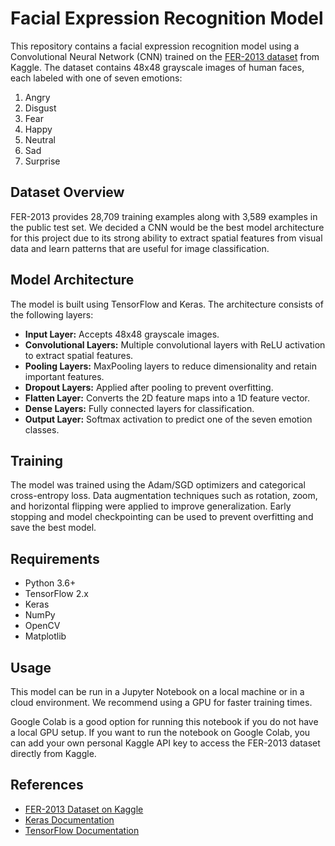 # Facial Expression Recognition Model
This repository contains a  facial expression recognition model using a Convolutional Neural Network (CNN) trained on the [FER-2013 dataset](https://www.kaggle.com/datasets/msambare/fer2013) from Kaggle. The dataset contains 48x48 grayscale images of human faces, each labeled with one of seven emotions: 
1. Angry
2. Disgust
3. Fear
4. Happy
5. Neutral
6. Sad
7. Surprise

## Dataset Overview
FER-2013 provides 28,709 training examples along with 3,589 examples in the public test set. We decided a CNN would be the best model architecture for this project due to its strong ability to extract spatial features from visual data and learn patterns that are useful for image classification.

## Model Architecture

The model is built using TensorFlow and Keras. The architecture consists of the following layers:

- **Input Layer:** Accepts 48x48 grayscale images.
- **Convolutional Layers:** Multiple convolutional layers with ReLU activation to extract spatial features.
- **Pooling Layers:** MaxPooling layers to reduce dimensionality and retain important features.
- **Dropout Layers:** Applied after pooling to prevent overfitting.
- **Flatten Layer:** Converts the 2D feature maps into a 1D feature vector.
- **Dense Layers:** Fully connected layers for classification.
- **Output Layer:** Softmax activation to predict one of the seven emotion classes.

## Training

The model was trained using the Adam/SGD optimizers and categorical cross-entropy loss. Data augmentation techniques such as rotation, zoom, and horizontal flipping were applied to improve generalization. Early stopping and model checkpointing can be used to prevent overfitting and save the best model.

## Requirements
- Python 3.6+
- TensorFlow 2.x
- Keras
- NumPy
- OpenCV
- Matplotlib

## Usage

This model can be run in a Jupyter Notebook on a local machine or in a cloud environment. We recommend using a GPU for faster training times. 

Google Colab is a good option for running this notebook if you do not have a local GPU setup. If you want to run the notebook on Google Colab, you can add your own personal Kaggle API key to access the FER-2013 dataset directly from Kaggle.

## References

- [FER-2013 Dataset on Kaggle](https://www.kaggle.com/datasets/msambare/fer2013)
- [Keras Documentation](https://keras.io/)
- [TensorFlow Documentation](https://www.tensorflow.org/)
